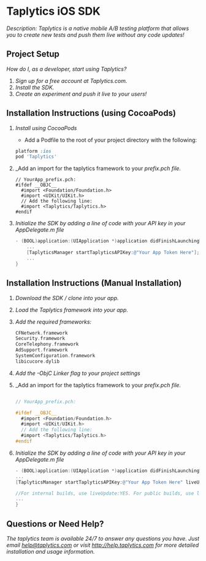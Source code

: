 # Taplytics iOS SDK

_Description: Taplytics is a native mobile A/B testing platform that allows you to create new tests and push them live without any code updates!_

## Project Setup

_How do I, as a developer, start using Taplytics?_ 

1. _Sign up for a free account at Taplytics.com._
2. _Install the SDK._
3. _Create an experiment and push it live to your users!_

## Installation Instructions (using CocoaPods)
    
1. _Install using CocoaPods_
    - Add a Podfile to the root of your project directory with the following:

    ```ruby
    platform :ios
    pod 'Taplytics'
    ```
    
2. _Add an import for the taplytics framework to your _prefix.pch file._
    
    ```
    // YourApp_prefix.pch:
    #ifdef __OBJC__
      #import <Foundation/Foundation.h>
      #import <UIKit/UIKit.h>
      // Add the following line:
      #import <Taplytics/Taplytics.h>
    #endif
    ```

3. _Initialize the SDK by adding a line of code with your API key in your AppDelegate.m file_

    
    ```objective-c
    - (BOOL)application:(UIApplication *)application didFinishLaunchingWithOptions:(NSDictionary *)launchOptions {
        ...
        [TaplyticsManager startTaplyticsAPIKey:@"Your App Token Here"];
        ...
    }
    ```

## Installation Instructions (Manual Installation)


1. _Download the SDK / clone into your app._
2. _Load the Taplytics framework into your app._
3. _Add the required frameworks:_
    
    ```objective-c
    CFNetwork.framework
    Security.framework
    CoreTelephony.framework
    AdSupport.framework
    SystemConfiguration.framework
    libicucore.dylib
    ```
4. _Add the -ObjC Linker flag to your project settings_
5. _Add an import for the taplytics framework to your _prefix.pch file._

    ```objective-c
    
    // YourApp_prefix.pch:
    
    #ifdef __OBJC__
      #import <Foundation/Foundation.h>
      #import <UIKit/UIKit.h>
      // Add the following line:
      #import <Taplytics/Taplytics.h>
    #endif
    ```

6. _Initialize the SDK by adding a line of code with your API key in your AppDelegate.m file_
    
    ```objective-c
    - (BOOL)application:(UIApplication *)application didFinishLaunchingWithOptions:(NSDictionary *)launchOptions {
    ...
    [TaplyticsManager startTaplyticsAPIKey:@"Your App Token Here" liveUpdate:YES];
    
    //For internal builds, use liveUpdate:YES. For public builds, use liveUpdate:NO.
    ...
    }
    ```

## Questions or Need Help?

_The taplytics team is available 24/7 to answer any questions you have. Just email help@taplytics.com or visit http://help.taplytics.com for more detailed installation and usage information._
